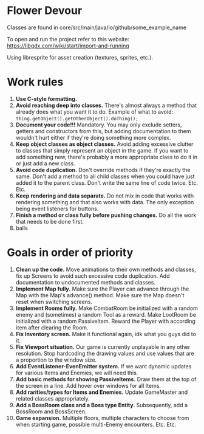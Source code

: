 # Flower Devour

Classes are found in core/src/main/java/io/github/some_example_name

To open and run the project refer to this website: https://libgdx.com/wiki/start/import-and-running

Using libresprite for asset creation (textures, sprites, etc.).

# Work rules

1. **Use C-style formatting.**
2. **Avoid reaching deep into classes.** There's almost always a method that already does what you want it to do.
Example of what to avoid:
`thing.getObject().getOtherObject().doThing();`
3. **Document your code!!!** Mandatory. You may only exclude setters, getters and constructors from this,
but adding documentation to them wouldn't hurt either if they're doing something more complex.
4. **Keep object classes as object classes.** Avoid adding excessive clutter to classes that simply represent
an object in the game. If you want to add something new, there's probably a more appropriate class to do it in
or just add a new class.
5. **Avoid code duplication.** Don't override methods if they're exactly the same. Don't add a method to all
child classes when you could have just added it to the parent class. Don't write the same line of code twice. Etc. Etc.
6. **Keep rendering and data separate.** Do not mix in code that works with rendering something and that also works
with data. The only exception being event listeners for buttons.
7. **Finish a method or class fully before pushing changes.** Do all the work that needs to be done first.
8. balls

# Goals in order of priority

1. **Clean up the code.** Move animations to their own methods and classes, fix up Screens to avoid such
excessive code duplication. Add documentation to undocumented methods and classes.
2. **Implement Map fully.** Make sure the Player can advance through the Map with the Map's advance() method.
Make sure the Map doesn't reset when switching screens.
3. **Implement Rooms fully.** Make CombatRoom be initialized with a random enemy and (sometimes) a random Tool
as a reward. Make LootRoom be initialized with a random PassiveItem. Reward the Player with according item after
clearing the Room.
4. **Fix Inventory screen.** Make it functional again, idk what you guys did to it.
5. **Fix Viewport situation.** Our game is currently unplayable in any other resolution. Stop hardcoding the drawing
values and use values that are a proportion to the window size.
6. **Add EventListener-EvenEmitter system.** If we want dynamic updates for various Items and Enemies, we will
need this.
7. **Add basic methods for showing PassiveItems.** Draw them at the top of the screen in a line. Add hover over
windows for all Items.
8. **Add rarities/types for Items and Enemies.** Update GameMaster and related classes appropriately.
9. **Add a BossRoom class and a Boss type Entity.** Subsequently, add a BossRoom and BossScreen.
10. **Game expansion.** Multiple floors, multiple characters to choose from when starting game,
possible multi-Enemy encounters. Etc. Etc.
